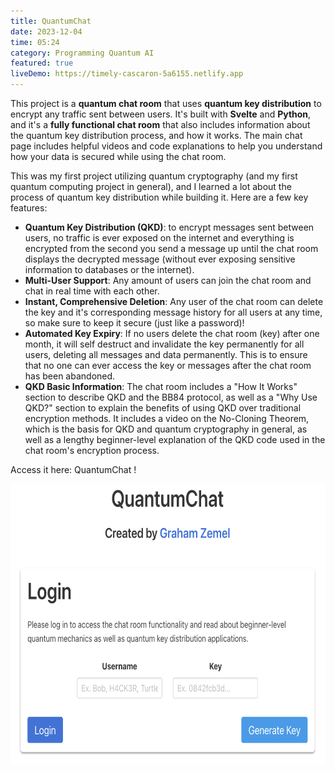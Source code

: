 ```yaml
---
title: QuantumChat
date: 2023-12-04
time: 05:24
category: Programming Quantum AI
featured: true
liveDemo: https://timely-cascaron-5a6155.netlify.app
---
```


<script>  
import Link from '$lib/components/Link.svelte'
</script>
<div class="linkBtn">

This project is a <strong>quantum chat room</strong> that uses <strong>quantum key distribution</strong> to encrypt any traffic sent between users. It's built with <strong>Svelte</strong> and <strong>Python</strong>, and it's a <strong>fully functional chat room</strong> that also includes information about the quantum key distribution process, and how it works. The main chat page includes helpful videos and code explanations to help you understand how your data is secured while using the chat room.

This was my first project utilizing quantum cryptography (and my first quantum computing project in general), and I learned a lot about the process of quantum key distribution while building it. Here are a few key features:

- <strong>Quantum Key Distribution (QKD)</strong>: to encrypt messages sent between users, no traffic is ever exposed on the internet and everything is encrypted from the second you send a message up until the chat room displays the decrypted message (without ever exposing sensitive information to databases or the internet).
- <strong>Multi-User Support</strong>: Any amount of users can join the chat room and chat in real time with each other. 
- <strong>Instant, Comprehensive Deletion</strong>: Any user of the chat room can delete the key and it's corresponding message history for all users at any time, so make sure to keep it secure (just like a password)!
- <strong>Automated Key Expiry</strong>: If no users delete the chat room (key) after one month, it will self destruct and invalidate the key permanently for all users, deleting all messages and data permanently. This is to ensure that no one can ever access the key or messages after the chat room has been abandoned.
- <strong>QKD Basic Information</strong>: The chat room includes a "How It Works" section to describe QKD and the BB84 protocol, as well as a "Why Use QKD?" section to explain the benefits of using QKD over traditional encryption methods. It includes a video on the No-Cloning Theorem, which is the basis for QKD and quantum cryptography in general, as well as a lengthy beginner-level explanation of the QKD code used in the chat room's encryption process.

Access it here: <Link href='https://timely-cascaron-5a6155.netlify.app'>QuantumChat</Link> !

<img
     alt="QuantumChat"
     loading="lazy"
     decoding="async"
     width="672"
     height="448"
     src="./quantumss.png"
/>
</div>